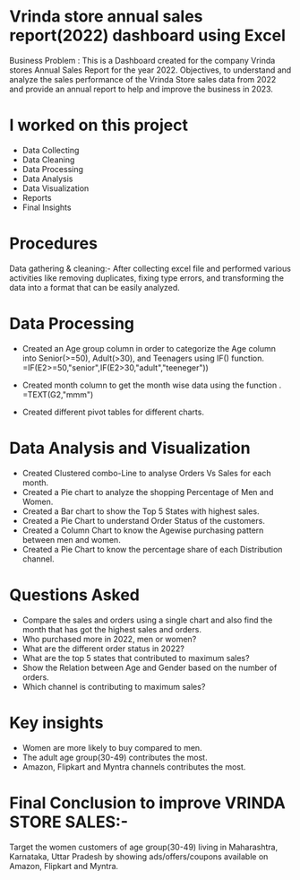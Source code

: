 # Vrinda store annual sales report(2022) dashboard using Excel
Business Problem : This is a Dashboard created for the company Vrinda stores Annual Sales Report for the year 2022. 
Objectives, to understand and analyze the sales performance of the Vrinda Store sales data from 2022 and provide an annual report to help and improve the business in 2023.

# I worked on this project
* Data Collecting 
* Data Cleaning 
* Data Processing
* Data Analysis 
* Data Visualization
* Reports
* Final Insights

# Procedures

Data gathering & cleaning:-  After collecting excel file and performed various activities like removing
duplicates, fixing type errors, and transforming the data into a format that can be easily analyzed.

# Data Processing  
* Created an Age group column in order to categorize the Age column into Senior(>=50),
Adult(>30), and Teenagers using IF() function. =IF(E2>=50,"senior",IF(E2>30,"adult","teeneger"))

* Created month column to get the month wise data using the function . =TEXT(G2,"mmm")
* Created different pivot tables for different charts.

# Data Analysis and Visualization 
* Created Clustered combo-Line to analyse Orders Vs Sales for each month. 
* Created a Pie chart to analyze the shopping Percentage of Men and Women.  
* Created a Bar chart to show the Top 5 
 States with highest sales.  
* Created a Pie Chart to understand Order Status of the customers.  
* Created a Column Chart to know the Agewise purchasing pattern between men and women. 
* Created a Pie Chart to know the percentage share of each Distribution channel.  


# Questions Asked
* Compare the sales and orders using a single chart and also find the month that has got the highest sales 
  and orders. 
* Who purchased more in 2022, men or women? 
* What are the different order status in 2022? 
* What are the top 5 states that contributed to maximum sales? 
* Show the Relation between Age and Gender based on the number of orders. 
* Which channel is contributing to maximum sales? 

# Key insights
* Women are more likely to buy compared to men.
* The adult age group(30-49) contributes the most. 
* Amazon, Flipkart and Myntra channels contributes the most. 

# Final Conclusion to improve VRINDA STORE SALES:-
Target the women customers of age group(30-49) living 
in Maharashtra, Karnataka, Uttar Pradesh by showing 
ads/offers/coupons available on Amazon, Flipkart 
and Myntra. 

